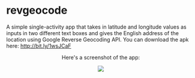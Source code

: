revgeocode
==========

A simple single-activity app that takes in latitude and longitude values as inputs in two different text boxes and gives 
the English address of the location using Google Reverse Geocoding API. You can download the apk here: http://bit.ly/1wsJCaF

<p align="center">Here's a screenshot of the app:</p>

<p align="center">
  <img src="http://3.bp.blogspot.com/-lJ9WFfrk1ow/U6mZk75VUnI/AAAAAAAAAas/aO4rhNVfuKQ/s1600/phoneshot.jpg">
</p>
